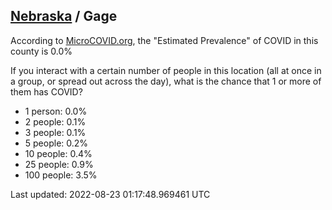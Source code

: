 
## [Nebraska](/united-states/nebraska) / Gage

According to [MicroCOVID.org](http://microcovid.org),
the "Estimated Prevalence" of COVID in this county is 0.0%

If you interact with a certain number of people in this location
(all at once in a group, or spread out across the day), what is the chance that
1 or more of them has COVID?

- 1 person: 0.0%
- 2 people: 0.1%
- 3 people: 0.1%
- 5 people: 0.2%
- 10 people: 0.4%
- 25 people: 0.9%
- 100 people: 3.5%

Last updated: 2022-08-23 01:17:48.969461 UTC
